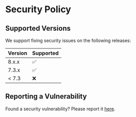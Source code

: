# Security Policy

## Supported Versions

We support fixing security issues on the following releases:

| Version | Supported          |
| ------- | ------------------ |
| 8.x.x   | :white_check_mark: |
| 7.3.x   | :white_check_mark: |
| < 7.3   | :x:                |

## Reporting a Vulnerability

Found a security vulnerability? Please report it [here](https://github.com/mako-framework/framework/security/advisories/new).
